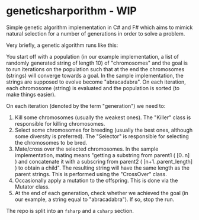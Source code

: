 # geneticsharporithm - WIP
Simple genetic algorithm implementation in C# and F# which aims to mimick natural selection for a number of generations in order to solve a problem.

Very briefly, a genetic algorithm runs like this:

You start off with a population (in our example implementation, a list of randomly generated string of length 10) of "chromosomes" and the goal is to run iterations on the population such that at the end the chromosomes (strings) will converge towards a goal. In the sample implementation, the strings are supposed to evolve become "abracadabra". On each iteration, each chromosome (string) is evaluated and the population is sorted (to make things easier).

On each iteration (denoted by the term "generation") we need to:

1. Kill some chromosomes (usually the weakest ones). The "Killer" class is responsible for killing chromosomes.
2. Select some chromosomes for breeding (usually the best ones, although some diversity is preferred). The "Selector" is responsible for selecting the chromosomes to be bred.
3. Mate/cross over the selected chromosomes. In the sample implementation, mating means "getting a substring from parent1 ( [0..n] ) and concatenate it with a subscring from parent2 ( [n+1..parent_length] ) to obtain a child". The resulting string will have the same length as the parent strings. This is performed using the "CrossOver" class.
4. Occasionally apply a mutation to the offspring. This is done via the Mutator class.
5. At the end of each generation, check whether we achieved the goal (in our example, a string equal to "abracadabra"). If so, stop the run.

The repo is split into an `fsharp` and a `csharp` section.
